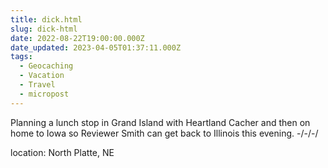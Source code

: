 ```yaml
---
title: dick.html
slug: dick-html
date: 2022-08-22T19:00:00.000Z
date_updated: 2023-04-05T01:37:11.000Z
tags: 
  - Geocaching
  - Vacation
  - Travel
  - micropost
---
```


Planning a lunch stop in Grand Island with Heartland Cacher and then on home to Iowa so Reviewer Smith can get back to Illinois this evening.
-/-/-/

location: North Platte, NE
